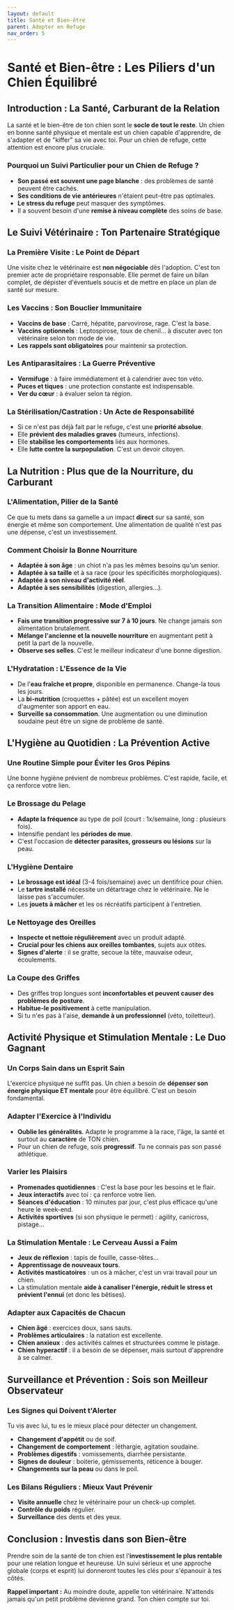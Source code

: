 ```yaml
---
layout: default
title: Santé et Bien-être
parent: Adopter en Refuge
nav_order: 5
---
```


# **Santé et Bien-être : Les Piliers d'un Chien Équilibré**

## **Introduction : La Santé, Carburant de la Relation**

La santé et le bien-être de ton chien sont le **socle de tout le reste**. Un chien en bonne santé physique et mentale est un chien capable d'apprendre, de s'adapter et de "kiffer" sa vie avec toi. Pour un chien de refuge, cette attention est encore plus cruciale.

### **Pourquoi un Suivi Particulier pour un Chien de Refuge ?**

*   **Son passé est souvent une page blanche** : des problèmes de santé peuvent être cachés.
*   **Ses conditions de vie antérieures** n'étaient peut-être pas optimales.
*   **Le stress du refuge** peut masquer des symptômes.
*   Il a souvent besoin d'une **remise à niveau complète** des soins de base.

## **Le Suivi Vétérinaire : Ton Partenaire Stratégique**

### **La Première Visite : Le Point de Départ**

Une visite chez le vétérinaire est **non négociable** dès l'adoption. C'est ton premier acte de propriétaire responsable. Elle permet de faire un bilan complet, de dépister d'éventuels soucis et de mettre en place un plan de santé sur mesure.

### **Les Vaccins : Son Bouclier Immunitaire**

*   **Vaccins de base** : Carré, hépatite, parvovirose, rage. C'est la base.
*   **Vaccins optionnels** : Leptospirose, toux de chenil... à discuter avec ton vétérinaire selon ton mode de vie.
*   **Les rappels sont obligatoires** pour maintenir sa protection.

### **Les Antiparasitaires : La Guerre Préventive**

*   **Vermifuge** : à faire immédiatement et à calendrier avec ton véto.
*   **Puces et tiques** : une protection constante est indispensable.
*   **Ver du cœur** : à évaluer selon ta région.

### **La Stérilisation/Castration : Un Acte de Responsabilité**

*   Si ce n'est pas déjà fait par le refuge, c'est une **priorité absolue**.
*   Elle **prévient des maladies graves** (tumeurs, infections).
*   Elle **stabilise les comportements** liés aux hormones.
*   Elle **lutte contre la surpopulation**. C'est un devoir citoyen.

## **La Nutrition : Plus que de la Nourriture, du Carburant**

### **L'Alimentation, Pilier de la Santé**

Ce que tu mets dans sa gamelle a un impact **direct** sur sa santé, son énergie et même son comportement. Une alimentation de qualité n'est pas une dépense, c'est un investissement.

### **Comment Choisir la Bonne Nourriture**

*   **Adaptée à son âge** : un chiot n'a pas les mêmes besoins qu'un senior.
*   **Adaptée à sa taille** et à sa race (pour les spécificités morphologiques).
*   **Adaptée à son niveau d'activité réel**.
*   **Adaptée à ses sensibilités** (digestion, allergies...).

### **La Transition Alimentaire : Mode d'Emploi**

*   **Fais une transition progressive sur 7 à 10 jours**. Ne change jamais son alimentation brutalement.
*   **Mélange l'ancienne et la nouvelle nourriture** en augmentant petit à petit la part de la nouvelle.
*   **Observe ses selles**. C'est le meilleur indicateur d'une bonne digestion.

### **L'Hydratation : L'Essence de la Vie**

*   De l'**eau fraîche et propre**, disponible en permanence. Change-la tous les jours.
*   La **bi-nutrition** (croquettes + pâtée) est un excellent moyen d'augmenter son apport en eau.
*   **Surveille sa consommation**. Une augmentation ou une diminution soudaine peut être un signe de problème de santé.

## **L'Hygiène au Quotidien : La Prévention Active**

### **Une Routine Simple pour Éviter les Gros Pépins**

Une bonne hygiène prévient de nombreux problèmes. C'est rapide, facile, et ça renforce votre lien.

### **Le Brossage du Pelage**

*   **Adapte la fréquence** au type de poil (court : 1x/semaine, long : plusieurs fois).
*   Intensifie pendant les **périodes de mue**.
*   C'est l'occasion de **détecter parasites, grosseurs ou lésions** sur la peau.

### **L'Hygiène Dentaire**

*   **Le brossage est idéal** (3-4 fois/semaine) avec un dentifrice pour chien.
*   Le **tartre installé** nécessite un détartrage chez le vétérinaire. Ne le laisse pas s'accumuler.
*   Les **jouets à mâcher** et les os récréatifs participent à l'entretien.

### **Le Nettoyage des Oreilles**

*   **Inspecte et nettoie régulièrement** avec un produit adapté.
*   **Crucial pour les chiens aux oreilles tombantes**, sujets aux otites.
*   **Signes d'alerte** : il se gratte, secoue la tête, mauvaise odeur, écoulements.

### **La Coupe des Griffes**

*   Des griffes trop longues sont **inconfortables et peuvent causer des problèmes de posture**.
*   **Habitue-le positivement** à cette manipulation.
*   Si tu n'es pas à l'aise, **demande à un professionnel** (véto, toiletteur).

## **Activité Physique et Stimulation Mentale : Le Duo Gagnant**

### **Un Corps Sain dans un Esprit Sain**

L'exercice physique ne suffit pas. Un chien a besoin de **dépenser son énergie physique ET mentale** pour être équilibré. C'est un besoin fondamental.

### **Adapter l'Exercice à l'Individu**

*   **Oublie les généralités**. Adapte le programme à la race, l'âge, la santé et surtout au **caractère** de TON chien.
*   Pour un chien de refuge, sois **progressif**. Tu ne connais pas son passé athlétique.

### **Varier les Plaisirs**

*   **Promenades quotidiennes** : C'est la base pour les besoins et le flair.
*   **Jeux interactifs** avec toi : ça renforce votre lien.
*   **Séances d'éducation** : 10 minutes par jour, c'est plus efficace qu'une heure le week-end.
*   **Activités sportives** (si son physique le permet) : agility, canicross, pistage...

### **La Stimulation Mentale : Le Cerveau Aussi a Faim**

*   **Jeux de réflexion** : tapis de fouille, casse-têtes...
*   **Apprentissage de nouveaux tours**.
*   **Activités masticatoires** : un os à mâcher, c'est un vrai travail pour un chien.
*   La stimulation mentale **aide à canaliser l'énergie, réduit le stress et prévient l'ennui** (et donc les bêtises).

### **Adapter aux Capacités de Chacun**

*   **Chien âgé** : exercices doux, sans sauts.
*   **Problèmes articulaires** : la natation est excellente.
*   **Chien anxieux** : des activités calmes et structurées comme le pistage.
*   **Chien hyperactif** : il a besoin de se dépenser, mais surtout d'apprendre à se calmer.

## **Surveillance et Prévention : Sois son Meilleur Observateur**

### **Les Signes qui Doivent t'Alerter**

Tu vis avec lui, tu es le mieux placé pour détecter un changement.
*   **Changement d'appétit** ou de soif.
*   **Changement de comportement** : léthargie, agitation soudaine.
*   **Problèmes digestifs** : vomissements, diarrhée persistante.
*   **Signes de douleur** : boiterie, gémissements, réticence à bouger.
*   **Changements sur la peau** ou dans le poil.

### **Les Bilans Réguliers : Mieux Vaut Prévenir**

*   **Visite annuelle** chez le vétérinaire pour un check-up complet.
*   **Contrôle du poids** régulier.
*   **Surveillance** des dents et des yeux.

## **Conclusion : Investis dans son Bien-être**

Prendre soin de la santé de ton chien est l'**investissement le plus rentable** pour une relation longue et heureuse. Un suivi sérieux et une approche globale (corps et esprit) lui donneront toutes les clés pour s'épanouir à tes côtés.

**Rappel important :** Au moindre doute, appelle ton vétérinaire. N'attends jamais qu'un petit problème devienne grand. Ton chien compte sur toi. 
